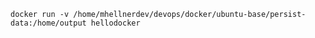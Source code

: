 ```docker run -v /home/mhellnerdev/devops/docker/ubuntu-base/persist-data:/home/output hellodocker```